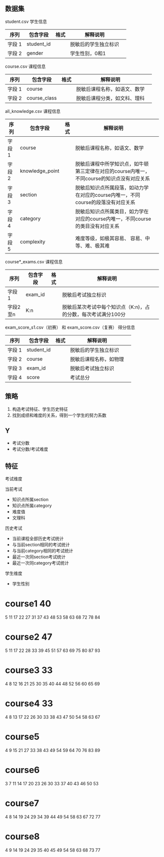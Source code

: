## 数据集

student.csv 学生信息

| 序列 | 包含字段 | 格式 |解释说明||
| ------ | ------ | ------ |------ |------ |
| 字段 1| student_id |  |脱敏后的学生独立标识||
| 字段 2| gender |  |学生性别，0和1||

course.csv 课程信息

| 序列 | 包含字段 | 格式 |解释说明||
| ------ | ------ | ------ |------ |------ |
| 字段 1| course |  |脱敏后课程名称，如语文、数学||
| 字段 2| course_class |  |脱敏后课程分类，如文科、理科 ||

all_knowledge.csv 课程信息

| 序列 | 包含字段 | 格式 |解释说明||
| ------ | ------ | ------ |------ |------ |
| 字段 1| course |  |脱敏后课程名称，如语文、数学||
| 字段 2| knowledge_point |  |脱敏后课程中所学知识点，如牛顿第三定律在对应的course内唯一，不同course的知识点没有对应关系||
| 字段 3| section |  |脱敏后知识点所属段落，如动力学在对应的course内唯一，不同course的段落没有对应关系||
| 字段 4| category |  |脱敏后知识点所属类目，如力学在对应的course内唯一，不同course的类目没有对应关系||
| 字段 5| complexity |  |难度等级，如极其容易、 容易、中等、难、极其难||

course*_exams.csv 课程信息

| 序列 | 包含字段 | 格式 |解释说明||
| ------ | ------ | ------ |------ |------ |
| 字段 1| exam_id |  |脱敏后考试独立标识||
| 字段2至n| K:n |  |脱敏后某次考试中每个知识点（K:n)，占的分数，每次考试满分100分 ||

exam_score_s1.csv（初赛） 和 exam_score.csv（复赛） 得分信息

| 序列 | 包含字段 | 格式 |解释说明||
| ------ | ------ | ------ |------ |------ |
| 字段 1| student_id |  |脱敏后的学生独立标识||
| 字段 2| course |  |脱敏后课程名称，如物理||
| 字段 3| exam_id |  |脱敏后考试独立标识||
| 字段 4| score |  |考试总分||

## 策略

1. 构造考试特征、学生历史特征
2. 找到成绩和难度的关系，得到一个学生的努力系数

## Y
* 考试分数
* 考试分数/考试难度

## 特征

考试维度

当前考试
* 知识点所属section
* 知识点所属category
* 难度值
* 文理科

历史考试
* 当前课程全部历史考试统计
* 与当前section相同的考试统计
* 与当前category相同的考试统计
* 最近一次同section考试统计
* 最近一次同category考试统计

学生维度
* 学生性别

# course1 40
5 11
17 22
27 31
37 43
48 53
58 63
68 72
78 84
# course2 47
5 11
17 22
28 33
39 45
51 57
63 69
75 80
87 93
# course3 33
4 8
12 16
21 25
30 35
40 44
48 52
56 60
65 69
# course4 33
4 8
13 17
22 26
30 33
38 43
47 50
54 58
63 67
# course5 
4 9
15 21
27 33
38 43
49 54
59 64
70 76
83 89
# course6
3 7
11 14
17 20
23 26
30 33
37 40
43 46
50 53
# course7
4 8
14 19
24 29
34 39
44 49
54 58
63 67
72 77
# course8
4 9
14 19
24 29
35 40
45 49
54 58
63 68
73 77